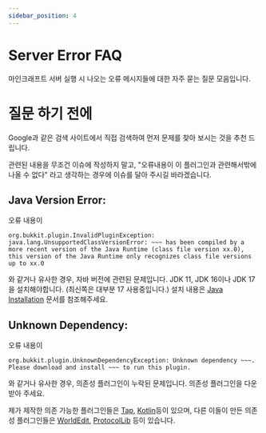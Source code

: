 ```yaml
---
sidebar_position: 4
---
```


# Server Error FAQ

마인크래프트 서버 실행 시 나오는 오류 메시지들에 대한 자주 묻는 질문 모음입니다.

# 질문 하기 전에

Google과 같은 검색 사이트에서 직접 검색하여 먼저 문제를 찾아 보시는 것을 추천 드립니다.

관련된 내용을 무조건 이슈에 작성하지 말고, "오류내용이 이 플러그인과 관련해서밖에 나올 수 없다" 라고 생각하는 경우에 이슈를 달아 주시길 바라겠습니다.

## Java Version Error:

오류 내용이

```
org.bukkit.plugin.InvalidPluginException: java.lang.UnsupportedClassVersionError: ~~~ has been compiled by a more recent version of the Java Runtime (class file version xx.0), this version of the Java Runtime only recognizes class file versions up to xx.0
```

와 같거나 유사한 경우, 자바 버전에 관련된 문제입니다. JDK 11, JDK 16이나 JDK 17을 설치해야합니다. (최신쪽은 대부분 17 사용중입니다.) 설치 내용은 [Java Installation](Java17-Installation) 문서를 참조해주세요.

## Unknown Dependency:

오류 내용이
```
org.bukkit.plugin.UnknownDependencyException: Unknown dependency ~~~. Please download and install ~~~ to run this plugin.
```
와 같거나 유사한 경우, 의존성 플러그인이 누락된 문제입니다. 의존성 플러그인을 다운받아 주세요.

제가 제작한 의존 가능한 플러그인들은 [Tap](https://github.com/monun/tap/releases), [Kotlin](https://github.com/monun/kotlin-plugin/releases)등이 있으며, 다른 이들이 만든 의존성 플러그인들은 [WorldEdit](https://dev.bukkit.org/projects/worldedit/files), [ProtocolLib](https://github.com/dmulloy2/ProtocolLib/releases) 등이 있습니다.